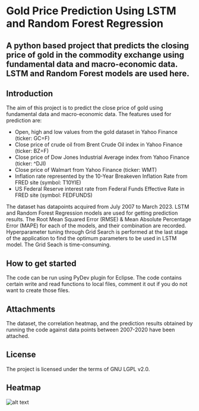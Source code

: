 # Gold Price Prediction Using LSTM and Random Forest Regression

## A python based project that predicts the closing price of gold in the commodity exchange using fundamental data and macro-economic data. LSTM and Random Forest models are used here.

## Introduction
The aim of this project is to predict the close price of gold using fundamental data and macro-economic data. The features used for prediction are:
* Open, high and low values from the gold dataset in Yahoo Finance (ticker: GC=F)
* Close price of crude oil from Brent Crude Oil index in Yahoo Finance (ticker: BZ=F)
* Close price of Dow Jones Industrial Average index from Yahoo Finance (ticker: ^DJI)
* Close price of Walmart from Yahoo Finance (ticker: WMT)
* Inflation rate represented by the 10-Year Breakeven Inflation Rate from FRED site (symbol: T10YIE)
* US Federal Reserve interest rate from Federal Funds Effective Rate in FRED site (symbol: FEDFUNDS)

The dataset has datapoints acquired from July 2007 to March 2023. LSTM and Random Forest Regression models are used for getting prediction results. The Root Mean Squared Error (RMSE) & Mean Absolute Percentage Error (MAPE) for each of the models, and their combination are recorded. Hyperparameter tuning through Grid Search is performed at the last stage of the application to find the optimum parameters to be used in LSTM model. The Grid Seach is time-consuming.

## How to get started
The code can be run using PyDev plugin for Eclipse. The code contains certain write and read functions to local files, comment it out if you do not want to create those files.

## Attachments
The dataset, the correlation heatmap, and the prediction results obtained by running the code against data points between 2007-2020 have been attached.

## License
The project is licensed under the terms of GNU LGPL v2.0.

## Heatmap
![alt text](https://github.com/vishnu-r-1995/gold-price-predictor/tree/main/images/heatmap_labels_and_features.jpeg?raw=true)
